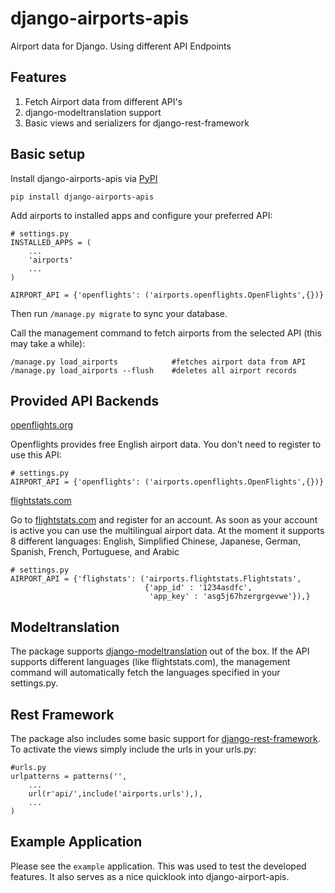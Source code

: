 django-airports-apis
=====
Airport data for Django. Using different API Endpoints

Features
-
1. Fetch Airport data from different API's
2. django-modeltranslation support
3. Basic views and serializers for django-rest-framework

Basic setup
-
Install django-airports-apis via [PyPI][]
```
pip install django-airports-apis
```

Add airports to installed apps and configure your preferred API:
```
# settings.py
INSTALLED_APPS = (
    ...
    'airports'
    ...
)

AIRPORT_API = {'openflights': ('airports.openflights.OpenFlights',{})}
```

Then run `/manage.py migrate` to sync your database. 

Call the management command to fetch airports from the selected API (this may take a while):
```
/manage.py load_airports            #fetches airport data from API
/manage.py load_airports --flush    #deletes all airport records
```

Provided API Backends
-
[openflights.org][]

Openflights provides free English airport data. 
You don't need to register to use this API:
```
# settings.py
AIRPORT_API = {'openflights': ('airports.openflights.OpenFlights',{})}
```

[flightstats.com][]

Go to [flightstats.com] and register for an account. As soon as your account is active you can use the multilingual airport data. At the moment it supports 8 different languages:
English, Simplified Chinese, Japanese, German, Spanish, French, Portuguese, and Arabic
```
# settings.py
AIRPORT_API = {'flighstats': ('airports.flightstats.Flightstats',
                              {'app_id' : '1234asdfc',
                               'app_key' : 'asg5j67hzergrgevwe'}),}
```

Modeltranslation
-
The package supports [django-modeltranslation][] out of the box. If the API supports different languages (like flightstats.com), the management command will automatically fetch the languages specified in your settings.py.

Rest Framework
-
The package also includes some basic support for [django-rest-framework][]. To activate the views simply include the urls in your urls.py:
```
#urls.py
urlpatterns = patterns('',
    ...
    url(r'api/',include('airports.urls'),),
    ...
)
```

Example Application
-
Please see the `example` application. This was used to test the developed features. It also serves as a nice quicklook into django-airport-apis. 

[django-rest-framework]: http://www.django-rest-framework.org/
[django-modeltranslation]: https://github.com/deschler/django-modeltranslation
[flightstats.com]: http://www.flightstats.com
[openflights.org]: http://openflights.org/data.html
[PyPI]: https://pypi.python.org/pypi/murcss
